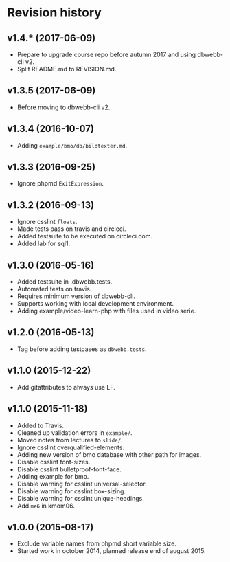 Revision history
===================

v1.4.* (2017-06-09)
-------------------

* Prepare to upgrade course repo before autumn 2017 and using dbwebb-cli v2.
* Split README.md to REVISION.md.


v1.3.5 (2017-06-09)
-------------------

* Before moving to dbwebb-cli v2.


v1.3.4 (2016-10-07)
-------------------

* Adding `example/bmo/db/bildtexter.md`.


v1.3.3 (2016-09-25)
-------------------

* Ignore phpmd `ExitExpression`.


v1.3.2 (2016-09-13)
-------------------

* Ignore csslint `floats`.
* Made tests pass on travis and circleci.
* Added testsuite to be executed on circleci.com.
* Added lab for sql1.


v1.3.0 (2016-05-16)
-------------------

* Added testsuite in .dbwebb.tests.
* Automated tests on travis.
* Requires minimum version of dbwebb-cli.
* Supports working with local development environment.
* Adding example/video-learn-php with files used in video serie.


v1.2.0 (2016-05-13)
-------------------

* Tag before adding testcases as `dbwebb.tests`.


v1.1.0 (2015-12-22)
-------------------

* Add gitattributes to always use LF.


v1.1.0 (2015-11-18)
-------------------

* Added to Travis.
* Cleaned up validation errors in `example/`.
* Moved notes from lectures to `slide/`.
* Ignore csslint overqualified-elements.
* Adding new version of bmo database with other path for images.
* Disable csslint font-sizes.
* Disable csslint bulletproof-font-face.
* Adding example for bmo.
* Disable warning for csslint universal-selector.
* Disable warning for csslint box-sizing.
* Disable warning for csslint unique-headings.
* Add `me6` in kmom06.


v1.0.0 (2015-08-17)
-------------------

* Exclude variable names from phpmd short variable size.
* Started work in october 2014, planned release end of august 2015.
